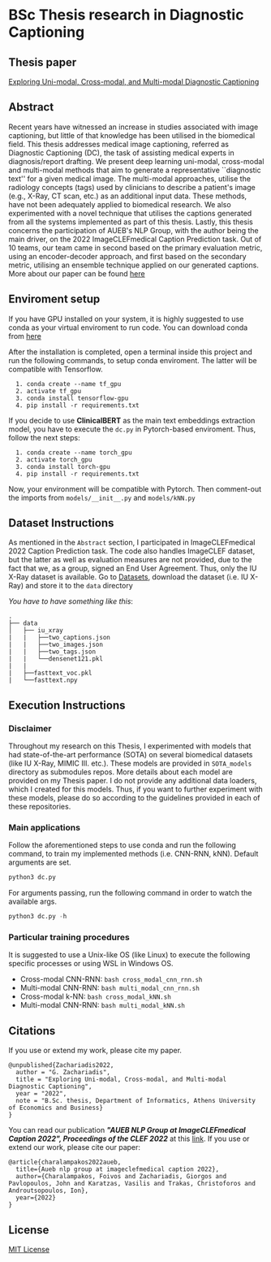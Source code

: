 # BSc Thesis research in Diagnostic Captioning

## Thesis paper
[Exploring Uni-modal, Cross-modal, and Multi-modal Diagnostic Captioning](http://nlp.cs.aueb.gr/theses/g_zachariadis_bsc_thesis.pdf)

## Abstract
Recent years have witnessed an increase in studies associated with image captioning, but little of that knowledge has been utilised in the biomedical field. This thesis addresses medical image captioning, referred as Diagnostic Captioning (DC), the task of assisting medical experts in diagnosis/report drafting. We present deep learning uni-modal, cross-modal and multi-modal methods that aim to generate a representative ``diagnostic text'' for a given medical image. The multi-modal approaches, utilise the radiology concepts (tags) used by clinicians to describe a patient's image (e.g., X-Ray, CT scan, etc.) as an additional input data. These methods, have not been adequately applied to biomedical research. We also experimented with a novel technique that utilises the captions generated from all the systems implemented as part of this thesis. Lastly, this thesis concerns the participation of AUEB's NLP Group, with the author being the main driver, on the 2022 ImageCLEFmedical Caption Prediction task. Out of 10 teams, our team came in second based on the primary evaluation metric, using an encoder-decoder approach, and first based on the secondary metric, utilising an ensemble technique applied on our generated captions. More about our paper can be found [here](http://ceur-ws.org/Vol-3180/paper-101.pdf)


## Enviroment setup
If you have GPU installed on your system, it is highly suggested to use conda as your virtual enviroment to run code. You can download conda from [here](https://conda.io/projects/conda/en/latest/user-guide/install/index.html)

After the installation is completed, open a terminal inside this project and run the following commands, to setup conda enviroment. The latter will be compatible with Tensorflow.
```
  1. conda create --name tf_gpu
  2. activate tf_gpu
  3. conda install tensorflow-gpu
  4. pip install -r requirements.txt
```

If you decide to use **ClinicalBERT** as the main text embeddings extraction model, you have to execute the `dc.py` in Pytorch-based enviroment. Thus, follow the next steps:
```
  1. conda create --name torch_gpu
  2. activate torch_gpu
  3. conda install torch-gpu
  4. pip install -r requirements.txt
```
Now, your environment will be compatible with Pytorch. Then comment-out the imports from `models/__init__.py` and `models/kNN.py`

## Dataset Instructions
As mentioned in the `Abstract` section, I participated in ImageCLEFmedical 2022 Caption Prediction task. The code also handles ImageCLEF dataset, but the latter as well as evaluation measures are not provided, due to the fact that we, as a group, signed an End User Agreement. Thus, only the IU X-Ray dataset is available. Go to [Datasets](https://github.com/zaaachos/Thesis-Diagnostic-Captioning/tree/main/data), download the dataset (i.e. IU X-Ray) and store it to the `data` directory

*You have to have something like this*:
```
.
├── data
│   ├── iu_xray
|   |   ├──two_captions.json
|   |   ├──two_images.json
|   |   ├──two_tags.json
|   |   └──densenet121.pkl     
|   |
|   ├──fasttext_voc.pkl
|   └──fasttext.npy
```

## Execution Instructions
### Disclaimer
Throughout my research on this Thesis, I experimented with models that had state-of-the-art performance (SOTA) on several biomedical datasets (like IU X-Ray, MIMIC III. etc.). These models are provided in `SOTA_models` directory as submodules repos. More details about each model are provided on my Thesis paper. I do not provide any additional data loaders, which I created for this models. Thus, if you want to further experiment with these models, please do so according to the guidelines provided in each of these repositories.

### Main applications
Follow the aforementioned steps to use conda and run the following command, to train my implemented methods (i.e. CNN-RNN, kNN). Default arguments are set.
```py
python3 dc.py
```

For arguments passing, run the following command in order to watch the available args.
```py
python3 dc.py -h
```

### Particular training procedures
It is suggested to use a Unix-like OS (like Linux) to execute the following specific processes or using WSL in Windows OS.
* Cross-modal CNN-RNN: `bash cross_modal_cnn_rnn.sh`
* Multi-modal CNN-RNN: `bash multi_modal_cnn_rnn.sh`
* Cross-modal k-NN: `bash cross_modal_kNN.sh`
* Multi-modal CNN-RNN: `bash multi_modal_kNN.sh`

## Citations
If you use or extend my work, please cite my paper.
```
@unpublished{Zachariadis2022,
  author = "G. Zachariadis",
  title = "Exploring Uni-modal, Cross-modal, and Multi-modal Diagnostic Captioning",
  year = "2022",
  note = "B.Sc. thesis, Department of Informatics, Athens University of Economics and Business}
}
```

You can read our publication ***"AUEB NLP Group at ImageCLEFmedical Caption 2022", Proceedings of the CLEF 2022*** at this [link](https://ceur-ws.org/Vol-3180/paper-101.pdf). If you use or extend our work, please cite our paper:
```
@article{charalampakos2022aueb,
  title={Aueb nlp group at imageclefmedical caption 2022},
  author={Charalampakos, Foivos and Zachariadis, Giorgos and Pavlopoulos, John and Karatzas, Vasilis and Trakas, Christoforos and Androutsopoulos, Ion},
  year={2022}
}
```

## License
[MIT License](https://github.com/zaaachos/bsc-thesis-in-diagnostic-captioning/blob/main/LICENSE)
